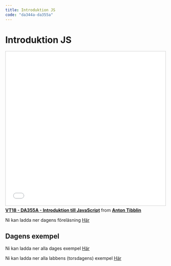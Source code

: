 ```yaml
---
title: Introduktion JS
code: "da344a-da355a"
---
```


# Introduktion JS

<iframe src="//www.slideshare.net/slideshow/embed_code/key/7rsYFNlw0p9Fd1" width="595" height="485" frameborder="0" marginwidth="0" marginheight="0" scrolling="no" style="border:1px solid #CCC; border-width:1px; margin-bottom:5px; max-width: 100%;" allowfullscreen> </iframe> <div style="margin-bottom:5px"> <strong> <a href="//www.slideshare.net/AntonTibblin/vt18-da355a-introduktion-till-javascript" title="VT18 - DA355A - Introduktion till JavaScript" target="_blank">VT18 - DA355A - Introduktion till JavaScript</a> </strong> from <strong><a href="https://www.slideshare.net/AntonTibblin" target="_blank">Anton Tibblin</a></strong> </div>

Ni kan ladda ner dagens föreläsning [Här](7.pdf)

## Dagens exempel

Ni kan ladda ner alla dages exempel [Här](7.zip)

Ni kan ladda ner alla labbens (torsdagens) exempel [Här](7b.zip)
